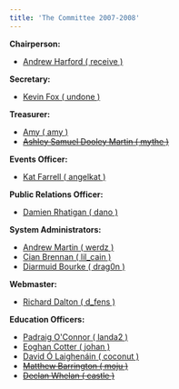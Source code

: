 ```yaml
---
title: 'The Committee 2007-2008'
---
```


<span>**Chairperson:**</span>

*   [Andrew Harford ( receive )](../../about/contact/receive)

<span>**Secretary:**</span>

*   [Kevin Fox ( undone )](../../about/contact/undone)

<span>**Treasurer:**</span>

*   [Amy ( amy )](../../about/contact/amy)
*   [<span style="text-decoration: line-through;">Ashley Samuel Dooley Martin ( mythe )</span>](../../about/contact/mythe)

<span>**Events Officer:**</span>

*   [Kat Farrell ( angelkat )](../../about/contact/angelkat)

<span>**Public Relations Officer:**</span>

*   [Damien Rhatigan ( dano )](../../about/contact/dano)

<span>**System Administrators:**</span>

*   [Andrew Martin ( werdz )](../../about/contact/werdz)
*   [Cian Brennan ( lil_cain )](../../about/contact/lil_cain)
*   [Diarmuid Bourke ( drag0n )](../../about/contact/drag0n)

<span>**Webmaster:**</span>

*   [Richard Dalton ( d_fens )](../../about/contact/d_fens)

<span>**Education Officers:**</span>

*   [Padraig O'Connor ( landa2 )](../../about/contact/landa2)
*   [Eoghan Cotter ( johan )](../../about/contact/johan)
*   [David Ó Laighenáin ( coconut )](../../about/contact/coconut)
*   [<span style="text-decoration: line-through;">Matthew Barrington ( moju )</span>](../../about/contact/moju)
*   [<span style="text-decoration: line-through;">Declan Whelan ( castle )</span>](../../about/contact/castle)